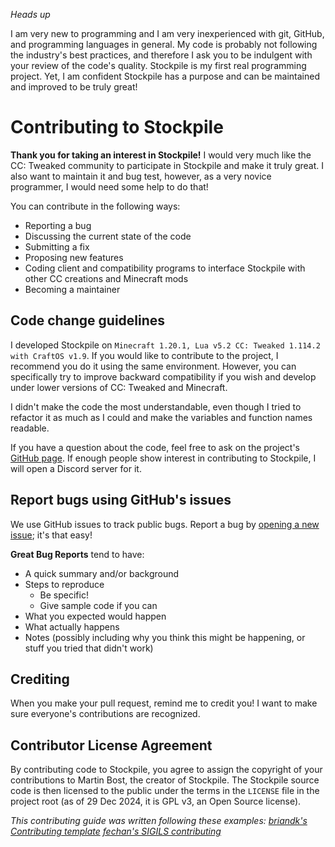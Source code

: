 *Heads up*

I am very new to programming and I am very inexperienced with git, GitHub, and programming languages in general. My code is probably not following the industry's best practices, and therefore I ask you to be indulgent with your review of the code's quality. Stockpile is my first real programming project. Yet, I am confident Stockpile has a purpose and can be maintained and improved to be truly great!

# Contributing to Stockpile

**Thank you for taking an interest in Stockpile!**
I would very much like the CC: Tweaked community to participate in Stockpile and make it truly great. I also want to maintain it and bug test, however, as a very novice programmer, I would need some help to do that!

You can contribute in the following ways:

- Reporting a bug
- Discussing the current state of the code
- Submitting a fix
- Proposing new features
- Coding client and compatibility programs to interface Stockpile with other CC creations and Minecraft mods
- Becoming a maintainer

## Code change guidelines
I developed Stockpile on `Minecraft 1.20.1, Lua v5.2 CC: Tweaked 1.114.2 with CraftOS v1.9`. If you would like to contribute to the project, I recommend you do it using the same environment. However, you can specifically try to improve backward compatibility if you wish and develop under lower versions of CC: Tweaked and Minecraft.

I didn't make the code the most understandable, even though I tried to refactor it as much as I could and make the variables and function names readable.

If you have a question about the code, feel free to ask on the project's [GitHub page](https://github.com/MintTee/Stockpile/issues). If enough people show interest in contributing to Stockpile, I will open a Discord server for it.

## Report bugs using GitHub's issues
We use GitHub issues to track public bugs. Report a bug by [opening a new issue](https://github.com/MintTee/Stockpile/issues); it's that easy!

**Great Bug Reports** tend to have:

- A quick summary and/or background
- Steps to reproduce
  - Be specific!
  - Give sample code if you can
- What you expected would happen
- What actually happens
- Notes (possibly including why you think this might be happening, or stuff you tried that didn't work)

## Crediting
When you make your pull request, remind me to credit you! I want to make sure everyone's contributions are recognized.

## Contributor License Agreement
By contributing code to Stockpile, you agree to assign the copyright of your contributions to Martin Bost, the creator of Stockpile. The Stockpile source code is then licensed to the public under the terms in the `LICENSE` file in the project root (as of 29 Dec 2024, it is GPL v3, an Open Source license).

*This contributing guide was written following these examples:*
*[briandk's Contributing template](https://gist.github.com/briandk/3d2e8b3ec8daf5a27a62)*
*[fechan's SIGILS contributing](https://raw.githubusercontent.com/fechan/SIGILS/refs/heads/master/CONTRIBUTING.md)*
